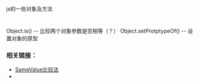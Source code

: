 js的一些对象及方法
#
Object.is() -- 比较两个对象参数是否相等（？）
Object.setProtptypeOf() -- 设置对象的原型



### 相关链接：
* [SameValue比较法](https://tc39.github.io/ecma262/#sec-samevalue)
* 
